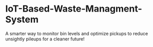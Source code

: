 # IoT-Based-Waste-Managment-System
A smarter way to monitor bin levels and optimize pickups to reduce unsightly pileups for a cleaner future!
